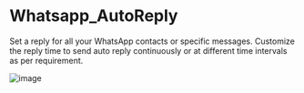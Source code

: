 # Whatsapp_AutoReply
Set a reply for ​all your WhatsApp contacts or specific messages.
Customize the reply time to send auto reply continuously or at different time intervals as per requirement.

![image](https://firebasestorage.googleapis.com/v0/b/screenshot-5de40.appspot.com/o/Untitled%20design.jpg?alt=media&token=96a27dce-1468-4935-a120-282ae8f7bc70)



